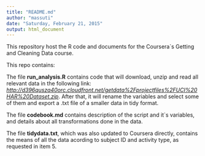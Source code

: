 ```yaml
---
title: "README.md"
author: "massuti"
date: "Saturday, February 21, 2015"
output: html_document
---
```


This repository host the R code and documents for the Coursera`s Getting and Cleaning Data course.

This repo contains:

The file **run_analysis.R** contains code that will download, unzip and read all relevant data in the following link: *http://d396qusza40orc.cloudfront.net/getdata%2Fprojectfiles%2FUCI%20HAR%20Dataset.zip*. After that, it will rename the variables and select some of them and export a .txt file of a smaller data in tidy format.  

The file **codebook.md** contains description of the script and it`s variables, and details about all transformations done in the data.  

The file **tidydata.txt**, which was also updated to Coursera directly, contains the means of all the data acording to subject ID and activity type, as requested in item 5.  
